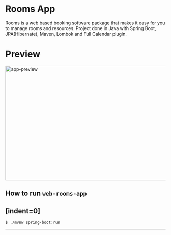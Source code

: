 Rooms App
========
Rooms is a web based booking software package that makes it easy for you to manage rooms and resources.
Project done in Java with Spring Boot, JPA(Hibernate), Maven, Lombok and Full Calendar plugin.

# Preview
<div>
	<img src="http://i.imgur.com/nd611B5.gif" alt="app-preview" width="640" height="360">
</div>

## How to run `web-rooms-app`
[indent=0]
----
	$ ./mvnw spring-boot:run
----
